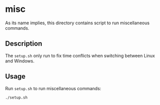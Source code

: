 # misc

As its name implies, this directory contains script to run miscellaneous
commands.

## Description

The `setup.sh` only run to fix time conflicts when switching between Linux and
Windows.

## Usage

Run `setup.sh` to run miscellaneous commands:

```bash
./setup.sh
```
